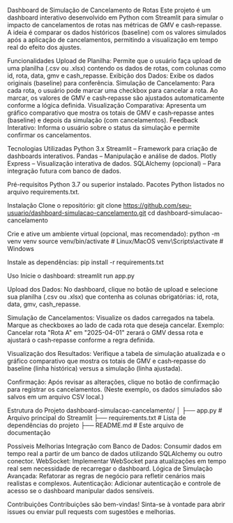 Dashboard de Simulação de Cancelamento de Rotas
Este projeto é um dashboard interativo desenvolvido em Python com Streamlit para simular o impacto de cancelamentos de rotas nas métricas de GMV e cash‑repasse. A ideia é comparar os dados históricos (baseline) com os valores simulados após a aplicação de cancelamentos, permitindo a visualização em tempo real do efeito dos ajustes.

Funcionalidades
Upload de Planilha: Permite que o usuário faça upload de uma planilha (.csv ou .xlsx) contendo os dados de rotas, com colunas como id, rota, data, gmv e cash_repasse.
Exibição dos Dados: Exibe os dados originais (baseline) para conferência.
Simulação de Cancelamento: Para cada rota, o usuário pode marcar uma checkbox para cancelar a rota. Ao marcar, os valores de GMV e cash‑repasse são ajustados automaticamente conforme a lógica definida.
Visualização Comparativa: Apresenta um gráfico comparativo que mostra os totais de GMV e cash‑repasse antes (baseline) e depois da simulação (com cancelamentos).
Feedback Interativo: Informa o usuário sobre o status da simulação e permite confirmar os cancelamentos.

Tecnologias Utilizadas
Python 3.x
Streamlit – Framework para criação de dashboards interativos.
Pandas – Manipulação e análise de dados.
Plotly Express – Visualização interativa de dados.
SQLAlchemy (opcional) – Para integração futura com banco de dados.

Pré-requisitos
Python 3.7 ou superior instalado.
Pacotes Python listados no arquivo requirements.txt.

Instalação
Clone o repositório:
git clone https://github.com/seu-usuario/dashboard-simulacao-cancelamento.git
cd dashboard-simulacao-cancelamento

Crie e ative um ambiente virtual (opcional, mas recomendado):
python -m venv venv
source venv/bin/activate  # Linux/MacOS
venv\Scripts\activate     # Windows

Instale as dependências:
pip install -r requirements.txt

Uso
Inicie o dashboard:
streamlit run app.py

Upload dos Dados:
No dashboard, clique no botão de upload e selecione sua planilha (.csv ou .xlsx) que contenha as colunas obrigatórias: id, rota, data, gmv, cash_repasse.

Simulação de Cancelamentos:
Visualize os dados carregados na tabela.
Marque as checkboxes ao lado de cada rota que deseja cancelar.
Exemplo: Cancelar rota "Rota A" em "2025-04-01" zerará o GMV dessa rota e ajustará o cash‑repasse conforme a regra definida.

Visualização dos Resultados:
Verifique a tabela de simulação atualizada e o gráfico comparativo que mostra os totais de GMV e cash‑repasse do baseline (linha histórica) versus a simulação (linha ajustada).

Confirmação:
Após revisar as alterações, clique no botão de confirmação para registrar os cancelamentos. (Neste exemplo, os dados simulados são salvos em um arquivo CSV local.)

Estrutura do Projeto
dashboard-simulacao-cancelamento/
│
├── app.py                      # Arquivo principal do Streamlit
├── requirements.txt            # Lista de dependências do projeto
├── README.md                   # Este arquivo de documentação

Possíveis Melhorias
Integração com Banco de Dados: Consumir dados em tempo real a partir de um banco de dados utilizando SQLAlchemy ou outro conector.
WebSocket: Implementar WebSocket para atualizações em tempo real sem necessidade de recarregar o dashboard.
Lógica de Simulação Avançada: Refatorar as regras de negócio para refletir cenários mais realistas e complexos.
Autenticação: Adicionar autenticação e controle de acesso se o dashboard manipular dados sensíveis.

Contribuições
Contribuições são bem-vindas! Sinta-se à vontade para abrir issues ou enviar pull requests com sugestões e melhorias.

